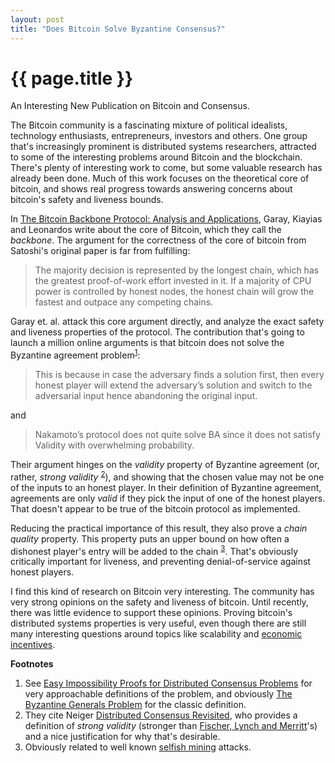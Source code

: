 ```yaml
---
layout: post
title: "Does Bitcoin Solve Byzantine Consensus?"
---
```


{{ page.title }}
================

<p class="meta">An Interesting New Publication on Bitcoin and Consensus.</p>

The Bitcoin community is a fascinating mixture of political idealists, technology enthusiasts, entrepreneurs, investors and others. One group that's increasingly prominent is distributed systems researchers, attracted to some of the interesting problems around Bitcoin and the blockchain. There's plenty of interesting work to come, but some valuable research has already been done. Much of this work focuses on the theoretical core of bitcoin, and shows real progress towards answering concerns about bitcoin's safety and liveness bounds.

In [The Bitcoin Backbone Protocol: Analysis and Applications](https://eprint.iacr.org/2014/765.pdf), Garay, Kiayias and Leonardos write about the core of Bitcoin, which they call the *backbone*. The argument for the correctness of the core of bitcoin from Satoshi's original paper is far from fulfilling:

> The majority decision is represented by the longest chain, which has the greatest proof-of-work effort invested in it. If a majority of CPU power is controlled by honest nodes, the honest chain will grow the fastest and outpace any competing chains.

Garay et. al. attack this core argument directly, and analyze the exact safety and liveness properties of the protocol. The contribution that's going to launch a million online arguments is that bitcoin does not solve the Byzantine agreement problem<sup>[1](#foot1)</sup>:

> This is because in case the adversary finds a solution first, then every honest player will extend the adversary’s solution and switch to the adversarial input hence abandoning the original input.

and

> Nakamoto’s protocol does not quite solve BA since it does not satisfy Validity with overwhelming probability.

Their argument hinges on the *validity* property of Byzantine agreement (or, rather, *strong validity* <sup>[2](#foot2)</sup>), and showing that the chosen value may not be one of the inputs to an honest player. In their definition of Byzantine agreement, agreements are only *valid* if they pick the input of one of the honest players. That doesn't appear to be true of the bitcoin protocol as implemented.

Reducing the practical importance of this result, they also prove a *chain quality* property. This property puts an upper bound on how often a dishonest player's entry will be added to the chain <sup>[3](#foot3)</sup>. That's obviously critically important for liveness, and preventing denial-of-service against honest players.

I find this kind of research on Bitcoin very interesting. The community has very strong opinions on the safety and liveness of bitcoin. Until recently, there was little evidence to support these opinions. Proving bitcoin's distributed systems properties is very useful, even though there are still many interesting questions around topics like scalability and [economic incentives](http://www.jbonneau.com/doc/BMCNKF15-IEEESP-bitcoin.pdf).

**Footnotes**

 1. <a name="foot1"></a> See [Easy Impossibility Proofs for Distributed Consensus Problems](http://groups.csail.mit.edu/tds/papers/Lynch/podc85.pdf) for very approachable definitions of the problem, and obviously [The Byzantine Generals Problem](http://research.microsoft.com/en-us/um/people/lamport/pubs/byz.pdf) for the classic definition.
 2. <a name="foot2"></a> They cite Neiger [Distributed Consensus Revisited](https://smartech.gatech.edu/bitstream/handle/1853/6776/GIT-CC-93-45.pdf), who provides a definition of *strong validity* (stronger than [Fischer, Lynch and Merritt](http://groups.csail.mit.edu/tds/papers/Lynch/podc85.pdf)'s) and a nice justification for why that's desirable.
 3. <a name="foot3"></a> Obviously related to well known [selfish mining](https://freedom-to-tinker.com/blog/randomwalker/why-the-cornell-paper-on-bitcoin-mining-is-important/) attacks.